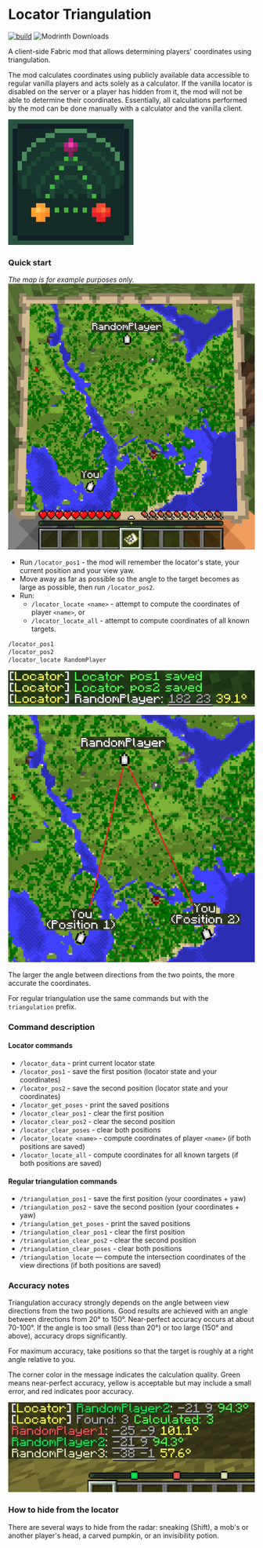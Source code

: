 # Locator Triangulation

<!--
<a target="_blank" href="https://github.com/EgorKhabarov/LocatorTriangulation">
    <img src="https://raw.githubusercontent.com/EgorKhabarov/EgorKhabarov.github.io/refs/heads/master/resources/badges/GitHub.svg" alt="GitHub">
</a>&nbsp;
<a target="_blank" href="https://github.com/EgorKhabarov/LocatorTriangulation/actions/workflows/build.yml">
  <img src="https://github.com/EgorKhabarov/LocatorTriangulation/actions/workflows/build.yml/badge.svg" alt="build">
</a>
![Modrinth Followers](https://img.shields.io/modrinth/followers/locator-triangulation)
![Modrinth Game Versions](https://img.shields.io/modrinth/game-versions/locator-triangulation)
-->

[![build](https://github.com/EgorKhabarov/LocatorTriangulation/actions/workflows/build.yml/badge.svg)](https://github.com/EgorKhabarov/LocatorTriangulation/actions/workflows/build.yml)
![Modrinth Downloads](https://img.shields.io/modrinth/dt/locator-triangulation)



A client-side Fabric mod that allows determining players' coordinates using triangulation.

The mod calculates coordinates using publicly available data accessible to regular vanilla players and acts solely as a calculator.
If the vanilla locator is disabled on the server or a player has hidden from it, the mod will not be able to determine their coordinates.
Essentially, all calculations performed by the mod can be done manually with a calculator and the vanilla client.

![icon.png](src/main/resources/assets/locator_triangulation/icon.png)


### Quick start

<i>The map is for example purposes only.</i>
![map](images/map.png)

- Run `/locator_pos1` - the mod will remember the locator's state, your current position and your view yaw.
- Move away as far as possible so the angle to the target becomes as large as possible, then run `/locator_pos2`.
- Run:
  - `/locator_locate <name>` - attempt to compute the coordinates of player `<name>`, or
  - `/locator_locate_all` - attempt to compute coordinates of all known targets.

```
/locator_pos1
/locator_pos2
/locator_locate RandomPlayer
```

![locate_RandomPlayer command](images/locate_RandomPlayer.png)

![triangulation lines](images/highlighted_example.png)

The larger the angle between directions from the two points, the more accurate the coordinates.

For regular triangulation use the same commands but with the `triangulation` prefix.

### Command description

#### Locator commands

- `/locator_data` - print current locator state
- `/locator_pos1` - save the first position (locator state and your coordinates)
- `/locator_pos2` - save the second position (locator state and your coordinates)
- `/locator_get_poses` - print the saved positions
- `/locator_clear_pos1` - clear the first position
- `/locator_clear_pos2` - clear the second position
- `/locator_clear_poses` - clear both positions
- `/locator_locate <name>` - compute coordinates of player `<name>` (if both positions are saved)
- `/locator_locate_all` - compute coordinates for all known targets (if both positions are saved)

#### Regular triangulation commands

- `/triangulation_pos1` - save the first position (your coordinates + yaw)
- `/triangulation_pos2` - save the second position (your coordinates + yaw)
- `/triangulation_get_poses` - print the saved positions
- `/triangulation_clear_pos1` - clear the first position
- `/triangulation_clear_pos2` - clear the second position
- `/triangulation_clear_poses` - clear both positions
- `/triangulation_locate` — compute the intersection coordinates of the view directions (if both positions are saved)

### Accuracy notes

Triangulation accuracy strongly depends on the angle between view directions from the two positions.
Good results are achieved with an angle between directions from 20° to 150°.
Near-perfect accuracy occurs at about 70-100°.
If the angle is too small (less than 20°) or too large (150° and above), accuracy drops significantly.

For maximum accuracy, take positions so that the target is roughly at a right angle relative to you.

The corner color in the message indicates the calculation quality.
Green means near-perfect accuracy, yellow is acceptable but may include a small error, and red indicates poor accuracy.

![colored_locate](images/colored_locate.png)

### How to hide from the locator

There are several ways to hide from the radar: sneaking (Shift), a mob's or another player's head, a carved pumpkin, or an invisibility potion.
